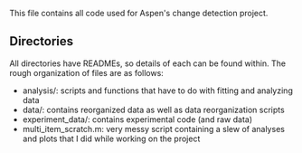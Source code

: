 This file contains all code used for Aspen's change detection project. 

## Directories
All directories have READMEs, so details of each can be found within. The rough organization of files are as follows:
- analysis/: scripts and functions that have to do with fitting and analyzing data
- data/: contains reorganized data as well as data reorganization scripts
- experiment_data/: contains experimental code (and raw data)
- multi_item_scratch.m: very messy script containing a slew of analyses and plots that I did while working on the project